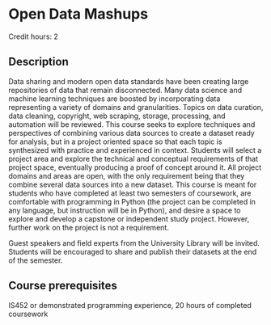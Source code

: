 # Open Data Mashups
Credit hours:  2

## Description

Data sharing and modern open data standards have been creating large repositories of data that remain disconnected.  Many data science and machine learning techniques are boosted by incorporating data representing a variety of domains and granularities.  Topics on data curation, data cleaning, copyright, web scraping, storage, processing, and automation will be reviewed.  This course seeks to explore techniques and perspectives of combining various data sources to create a dataset ready for analysis, but in a project oriented space so that each topic is synthesized with practice and experienced in context.  Students will select a project area and explore the technical and conceptual requirements of that project space, eventually producing a proof of concept around it.  All project domains and areas are open, with the only requirement being that they combine several data sources into a new dataset.  This course is meant for students who have completed at least two semesters of coursework, are comfortable with programming in Python (the project can be completed in any language, but instruction will be in Python), and desire a space to explore and develop a capstone or independent study project.  However, further work on the project is not a requirement.

Guest speakers and field experts from the University Library will be invited.  Students will be encouraged to share and publish their datasets at the end of the semester.

## Course prerequisites

IS452 or demonstrated programming experience, 20 hours of completed coursework

